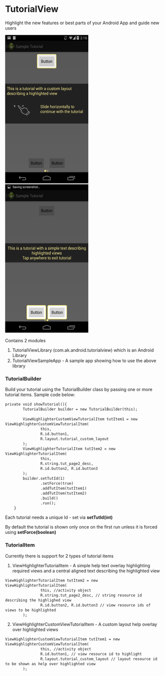 TutorialView
============

Highlight the new features or best parts of your Android App and guide new users

<img src='./TutorialView-Screenshot1.png' width='270' height='480' />&nbsp;
<img src='./TutorialView-Screenshot2.png' width='270' height='480' />

Contains 2 modules

1. TutorialViewLibrary (com.ak.android.tutorialview) which is an Android Library
2. TutorialViewSampleApp - A sample app showing how to use the above library

<h3> TutorialBuilder </h3>

Build your tutorial using the TutorialBuilder class by passing one or more tutorial items. Sample code below:
~~~
private void showTutorial(){
        TutorialBuilder builder = new TutorialBuilder(this);

        ViewHighlighterCustomViewTutorialItem tutItem1 = new ViewHighlighterCustomViewTutorialItem(
                this,
                R.id.button1,
                R.layout.tutorial_custom_layout
        );
        ViewHighlighterTutorialItem tutItem2 = new ViewHighlighterTutorialItem(
                this,
                R.string.tut_page2_desc,
                R.id.button2, R.id.button3
        );
        builder.setTutId(1)
                .setForce(true)
                .addTutItem(tutItem1)
                .addTutItem(tutItem2)
                .build()
                .run();
    }
~~~

Each tutorial needs a unique Id - set via <b>setTutId(int)</b> 

By default the tutorial is shown only once on the first run unless it is forced using <b>setForce(boolean)</b>

<h3> TutorialItem </h3>

Currently there is support for 2 types of tutorial items

1) ViewHighlighterTutorialItem - A simple help text overlay highlighting required views and a central aligned text describing the highlighted view

~~~
ViewHighlighterTutorialItem tutItem2 = new ViewHighlighterTutorialItem(
                this, //activity object
                R.string.tut_page2_desc, // string resource id describing the highlighed view
                R.id.button2, R.id.button3 // view resource ids of views to be highlighted
        );
~~~

2) ViewHighlighterCustomViewTutorialItem - A custom layout help overlay over highlighted views
~~~
ViewHighlighterCustomViewTutorialItem tutItem1 = new ViewHighlighterCustomViewTutorialItem(
                this, //activity object
                R.id.button1, // view resource id to highlight
                R.layout.tutorial_custom_layout // layout resource id to be shown as help over highlighted view
        );
~~~

